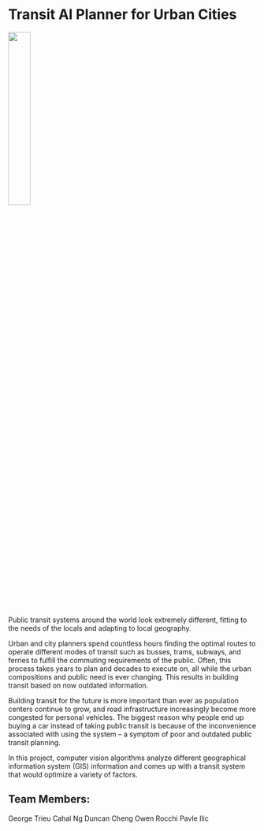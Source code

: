 # Transit AI Planner for Urban Cities

<img style="width:30%" src="https://i.imgur.com/tmwd42w.png">

Public transit systems around the world look extremely different, fitting to the needs of the locals and adapting to local geography.

Urban and city planners spend countless hours finding the optimal routes to operate different modes of transit such as busses, trams, subways, and ferries to fulfill the commuting requirements of the public. Often, this process takes years to plan and decades to execute on, all while the urban compositions and public need is ever changing. This results in building transit based on now outdated information.

Building transit for the future is more important than ever as population centers continue to grow, and road infrastructure increasingly become more congested for personal vehicles. The biggest reason why people end up buying a car instead of taking public transit is because of the inconvenience associated with using the system – a symptom of poor and outdated public transit planning.

In this project, computer vision algorithms analyze different geographical information system (GIS) information and comes up with a transit system that would optimize a variety of factors.

## Team Members:

George Trieu
Cahal Ng
Duncan Cheng
Owen Rocchi
Pavle Ilic
